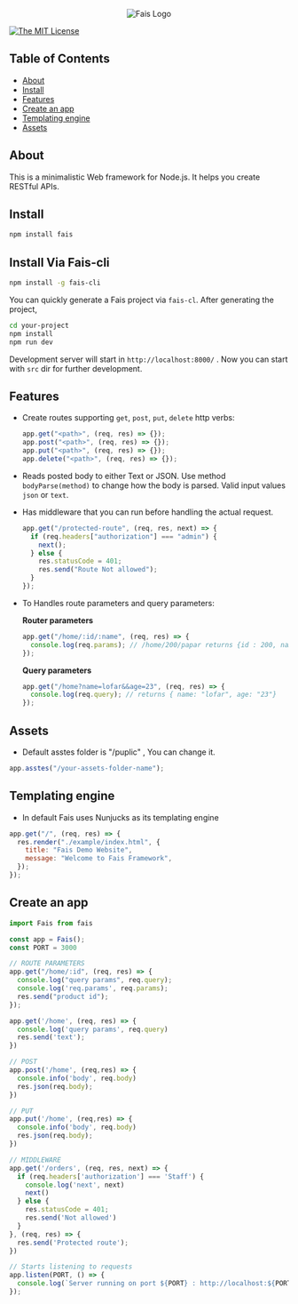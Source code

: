 <p align="center">
  <img src="https://github.com/Ekbal41/Fais/assets/103681582/6843a36d-674a-4d03-a071-cfbcdfd6e2cb" alt="Fais Logo"/>
</p>


[![The MIT License](https://img.shields.io/badge/license-MIT-orange.svg?color=blue&style=flat-square)](http://opensource.org/licenses/MIT)

## Table of Contents

- [About](#about)
- [Install](#install)
- [Features](#features)
- [Create an app](#create-an-app)
- [Templating engine](#templating-engine)
- [Assets](#assets)

## About

This is a minimalistic Web framework for Node.js. It helps you create RESTful APIs.

## Install

```bash
npm install fais
```
## Install Via Fais-cli

```bash
npm install -g fais-cli
```
You can quickly generate a Fais project via `fais-cl`. After generating the project,

```bash
cd your-project
npm install
npm run dev
```

Development server will start in `http://localhost:8000/` . Now you can start with `src` dir for further development.

## Features

- Create routes supporting `get`, `post`, `put`, `delete` http verbs:

  ```javascript
  app.get("<path>", (req, res) => {});
  app.post("<path>", (req, res) => {});
  app.put("<path>", (req, res) => {});
  app.delete("<path>", (req, res) => {});
  ```

- Reads posted body to either Text or JSON. Use method `bodyParse(method)` to change how the body is parsed. Valid input values `json` or `text`.
- Has middleware that you can run before handling the actual request.

  ```javascript
  app.get("/protected-route", (req, res, next) => {
    if (req.headers["authorization"] === "admin") {
      next();
    } else {
      res.statusCode = 401;
      res.send("Route Not allowed");
    }
  });
  ```

- To Handles route parameters and query parameters:

  **Router parameters**

  ```javascript
  app.get("/home/:id/:name", (req, res) => {
    console.log(req.params); // /home/200/papar returns {id : 200, name : papar}
  });
  ```

  **Query parameters**

  ```javascript
  app.get("/home?name=lofar&&age=23", (req, res) => {
    console.log(req.query); // returns { name: "lofar", age: "23"}
  });
  ```

## Assets

- Default asstes folder is "/puplic" , You can change it.

```javascript
app.asstes("/your-assets-folder-name");
```

## Templating engine

- In default Fais uses Nunjucks as its templating engine

```javascript
app.get("/", (req, res) => {
  res.render("./example/index.html", {
    title: "Fais Demo Website",
    message: "Welcome to Fais Framework",
  });
});
```

## Create an app

```javascript
import Fais from fais

const app = Fais();
const PORT = 3000

// ROUTE PARAMETERS
app.get("/home/:id", (req, res) => {
  console.log("query params", req.query);
  console.log('req.params', req.params);
  res.send("product id");
});

app.get('/home', (req, res) => {
  console.log('query params', req.query)
  res.send('text');
})

// POST
app.post('/home', (req,res) => {
  console.info('body', req.body)
  res.json(req.body);
})

// PUT
app.put('/home', (req,res) => {
  console.info('body', req.body)
  res.json(req.body);
})

// MIDDLEWARE
app.get('/orders', (req, res, next) => {
  if (req.headers['authorization'] === 'Staff') {
    console.log('next', next)
    next()
  } else {
    res.statusCode = 401;
    res.send('Not allowed')
  }
}, (req, res) => {
  res.send('Protected route');
})

// Starts listening to requests
app.listen(PORT, () => {
  console.log(`Server running on port ${PORT} : http://localhost:${PORT}`);
});
```
